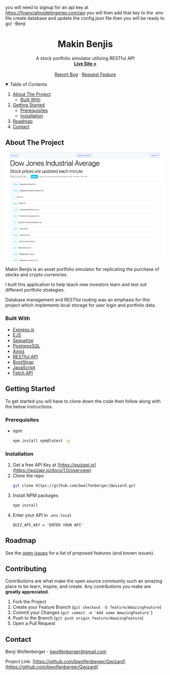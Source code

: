 you will need to signup for an api key at https://financialmodelingprep.com/api
you will then add that key to the .env file
create database and update the config.json file then you will be ready to go!
-Benji


<!-- HEADER -->
<p align="center">
  <h1 align="center">Makin Benjis</h1>

  <p align="center">
    A stock portfolio simulator utilizing RESTful API
    <br />
    <a href="https://makin-benjis.herokuapp.com/"><strong>Live Site »</strong></a>
    <br />
    <br />
    <a href="https://github.com/bwolfenberger/Makin-Benjis/issues">Report Bug</a>
    ·
    <a href="https://github.com/bwolfenberger/Makin-Benjis/issues">Request Feature</a>
  </p>
</p>


<!-- TABLE OF CONTENTS -->
<details open="open">
  <summary>Table of Contents</summary>
  <ol>
    <li>
      <a href="#about-the-project">About The Project</a>
      <ul>
        <li><a href="#built-with">Built With</a></li>
      </ul>
    </li>
    <li>
      <a href="#getting-started">Getting Started</a>
      <ul>
        <li><a href="#prerequisites">Prerequisites</a></li>
        <li><a href="#installation">Installation</a></li>
      </ul>
    </li>
    <!-- <li><a href="#usage">Usage</a></li> -->
    <li><a href="#roadmap">Roadmap</a></li>
    <!-- <li><a href="#contributing">Contributing</a></li>
    <li><a href="#license">License</a></li> -->
    <li><a href="#contact">Contact</a></li>
    <!-- <li><a href="#acknowledgements">Acknowledgements</a></li> -->
  </ol>
</details>


<!-- ABOUT THE PROJECT -->
## About The Project

![Makin Benjis Screenshot](MakinBenjisScreenshot.jpg)

Makin Benjis is an asset portfolio simulator for replicating the purchase of stocks and crypto currencies.

I built this application to help teach new investors learn and test out different portfolio strategies.

Database management and RESTful routing was an emphasis for this project which implements local storage for user login and portfolio data.

### Built With

* [Express.js](https://nextjs.org/)
* [EJS](https://www.typescriptlang.org/)
* [Sequelize](https://www.typescriptlang.org/)
* [PostgresSQL](https://www.typescriptlang.org/)
* [Axios](https://www.javascript.com/)
* [RESTful API](https://www.javascript.com/)
* [BootStrap](https://www.javascript.com/)
* [JavaScript](https://www.javascript.com/)
* [Fetch API](https://developer.mozilla.org/en-US/docs/Web/API/Fetch_API)


<!-- GETTING STARTED -->
## Getting Started

To get started you will have to clone down the code then follow along with the below instructions.

### Prerequisites

* npm
  ```sh
  npm install npm@latest -g
  ```

### Installation

1. Get a free API Key at [https://quizapi.io](https://quizapi.io/docs/1.0/overview)
2. Clone the repo
   ```sh
   git clone https://github.com/bwolfenberger/Qwizard.git
   ```
3. Install NPM packages
   ```sh
   npm install
   ```
4. Enter your API in `.env.local`
   ```JS
   QUIZ_API_KEY = 'ENTER YOUR API'
   ```



<!-- USAGE EXAMPLES -->
<!-- ## Usage

Use this space to show useful examples of how a project can be used. Additional screenshots, code examples and demos work well in this space. You may also link to more resources.

_For more examples, please refer to the [Documentation](https://example.com)_ -->



<!-- ROADMAP -->
## Roadmap

See the [open issues](https://github.com/bwolfenberger/Qwizard/issues) for a list of proposed features (and known issues).


<!-- CONTRIBUTING -->
## Contributing

Contributions are what make the open source community such an amazing place to be learn, inspire, and create. Any contributions you make are **greatly appreciated**.

1. Fork the Project
2. Create your Feature Branch (`git checkout -b feature/AmazingFeature`)
3. Commit your Changes (`git commit -m 'Add some AmazingFeature'`)
4. Push to the Branch (`git push origin feature/AmazingFeature`)
5. Open a Pull Request


<!-- CONTACT -->
## Contact

Benji Wolfenberger - bwolfenberger@gmail.com

Project Link: [https://github.com/bwolfenberger/Qwizard](https://github.com/bwolfenberger/Qwizard)